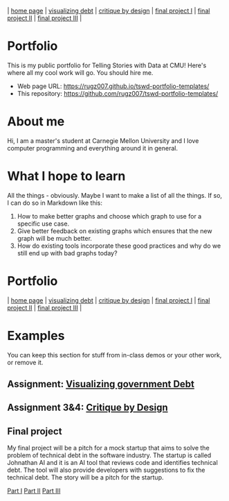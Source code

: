 | [home page](https://rugz007.github.io/tswd-portfolio-templates/) | [visualizing debt](https://rugz007.github.io/tswd-portfolio-templates/visualizing-government-debt) | [critique by design](critique-by-design) | [final project I](final-project-part-one) | [final project II](final-project-part-two) | [final project III](final-project-part-three) |

# Portfolio
This is my public portfolio for Telling Stories with Data at CMU!  Here's where all my cool work will go.  You should hire me. 
- Web page URL: https://rugz007.github.io/tswd-portfolio-templates/
- This repository: https://github.com/rugz007/tswd-portfolio-templates/


# About me
Hi, I am a master's student at Carnegie Mellon University and I love computer programming and everything around it in general.

# What I hope to learn
All the things - obviously. Maybe I want to make a list of all the things.  If so, I can do so in Markdown like this: 

1. How to make better graphs and choose which graph to use for a specific use case.
2. Give better feedback on existing graphs which ensures that the new graph will be much better. 
3. How do existing tools incorporate these good practices and why do we still end up with bad graphs today?


# Portfolio
| [home page](https://rugz007.github.io/tswd-portfolio-templates/) | [visualizing debt](visualizing-government-debt) | [critique by design](critique-by-design) | [final project I](final-project-part-one) | [final project II](final-project-part-two) | [final project III](final-project-part-three) |

# Examples
You can keep this section for stuff from in-class demos or your other work, or remove it. 

## Assignment: [Visualizing government Debt](visualizing-government-debt)

## Assignment 3&4: [Critique by Design](critique-by-design)

## Final project

My final project will be a pitch for a mock startup that aims to solve the problem of technical debt in the software industry. The startup is called Johnathan AI and it is an AI tool that reviews code and identifies technical debt. The tool will also provide developers with suggestions to fix the technical debt. The story will be a pitch for the startup.


[Part I](final-project-part-one)
[Part II](final-project-part-two)
[Part III](final-project-part-three)

